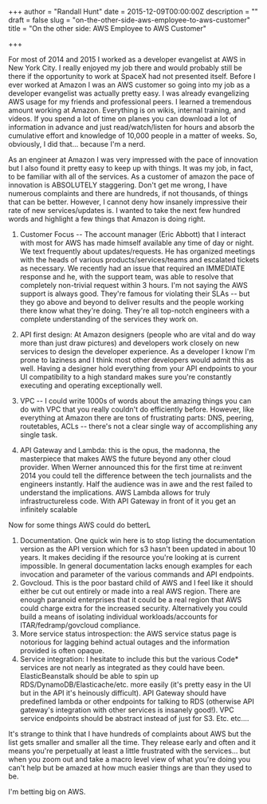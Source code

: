 +++
author = "Randall Hunt"
date = 2015-12-09T00:00:00Z
description = ""
draft = false
slug = "on-the-other-side-aws-employee-to-aws-customer"
title = "On the other side: AWS Employee to AWS Customer"

+++

For most of 2014 and 2015 I worked as a developer evangelist at AWS in New York City. I really enjoyed my job there and would probably still be there if the opportunity to work at SpaceX had not presented itself. Before I ever worked at Amazon I was an AWS customer so going into my job as a developer evangelist was actually pretty easy. I was already evangelizing AWS usage for my friends and professional peers. I learned a tremendous amount working at Amazon. Everything is on wikis, internal training, and videos. If you spend a lot of time on planes you can download a lot of information in advance and just read/watch/listen for hours and absorb the cumulative effort and knowledge of 10,000 people in a matter of weeks. So, obviously, I did that... because I'm a nerd.

As an engineer at Amazon I was very impressed with the pace of innovation but I also found it pretty easy to keep up with things. It was my job, in fact, to be familiar with all of the services. As a customer of amazon the pace of innovation is ABSOLUTELY staggering. Don't get me wrong, I have numerous complaints and there are hundreds, if not thousands, of things that can be better. However, I cannot deny how insanely impressive their rate of new services/updates is. I wanted to take the next few hundred words and highlight a few things that Amazon is doing right.

1. Customer Focus -- The account manager (Eric Abbott) that I interact with most for AWS has made himself available any time of day or night. We text frequently about updates/requests. He has organized meetings with the heads of various products/services/teams and escalated tickets as necessary. We recently had an issue that required an IMMEDIATE response and he, with the support team, was able to resolve that completely non-trivial request within 3 hours. I'm not saying the AWS support is always good. They're famous for violating their SLAs -- but they go above and beyond to deliver results and the people working there know what they're doing. They're all top-notch engineers with a complete understanding of the services they work on.

2. API first design: At Amazon designers (people who are vital and do way more than just draw pictures) and developers work closely on new services to design the developer experience. As a developer I know I'm prone to laziness and I think most other developers would admit this as well. Having a designer hold everything from your API endpoints to your UI compatibility to a high standard makes sure you're constantly executing and operating exceptionally well.

3. VPC -- I could write 1000s of words about the amazing things you can do with VPC that you really couldn't do efficiently before. However, like everything at Amazon there are tons of frustrating parts: DNS, peering, routetables, ACLs -- there's not a clear single way of accomplishing any single task.

4. API Gateway and Lambda: this is the opus, the madonna, the masterpiece that makes AWS the future beyond any other cloud provider. When Werner announced this for the first time at re:invent 2014 you could tell the difference between the tech journalists and the engineers instantly. Half the audience was in awe and the rest failed to understand the implications. AWS Lambda allows for truly infrastructureless code. With API Gateway in front of it you get an infinitely scalable 


Now for some things AWS could do betterL
1. Documentation. One quick win here is to stop listing the documentation version as the API version which for s3 hasn't been updated in about 10 years. It makes deciding if the resource you're looking at is current impossible. In general documentation lacks enough examples for each invocation and parameter of the various commands and API endpoints.
2. Govcloud. This is the poor bastard child of AWS and I feel like it should either be cut out entirely or made into a real AWS region. There are enough paranoid enterprises that it could be a real region that AWS could charge extra for the increased security. Alternatively you could build a means of isolating individual workloads/accounts for ITAR/fedramp/govcloud compliance.
3. More service status introspection: the AWS service status page is notorious for lagging behind actual outages and the information provided is often opaque.
4. Service integration: I hesitate to include this but the various Code* services are not nearly as integrated as they could have been. ElasticBeanstalk should be able to spin up RDS/DynamoDB/Elasticache/etc. more easily (it's pretty easy in the UI but in the API it's heinously difficult). API Gateway should have predefined lambda or other endpoints for talking to RDS (otherwise API gateway's integration with other services is insanely good!). VPC service endpoints should be abstract instead of just for S3. Etc. etc.... 

It's strange to think that I have hundreds of complaints about AWS but the list gets smaller and smaller all the time. They release early and often and it means you're perpetually at least a little frustrated with the services... but when you zoom out and take a macro level view of what you're doing you can't help but be amazed at how much easier things are than they used to be.

I'm betting big on AWS.